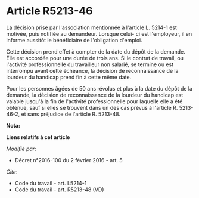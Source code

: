 # Article R5213-46

La décision prise par l'association mentionnée à l'article L. 5214-1 est motivée, puis notifiée au demandeur. Lorsque celui-
ci est l'employeur, il en informe aussitôt le bénéficiaire de l'obligation d'emploi. 

Cette décision prend effet à compter de la date du dépôt de la demande. Elle est accordée pour une durée de trois ans. Si le
contrat de travail, ou l'activité professionnelle du travailleur non salarié, se termine ou est interrompu avant cette
échéance, la décision de reconnaissance de la lourdeur du handicap prend fin à cette même date. 

Pour les personnes âgées de 50 ans révolus et plus à la date du dépôt de la demande, la décision de reconnaissance de la
lourdeur du handicap est valable jusqu'à la fin de l'activité professionnelle pour laquelle elle a été obtenue, sauf si elles
se trouvent dans un des cas prévus à l'article R. 5213-46-2, et sans préjudice de l'article R. 5213-48.

**Nota:**



**Liens relatifs à cet article**

_Modifié par_:

  - Décret n°2016-100 du 2 février 2016 - art. 5

_Cite_:

  - Code du travail - art. L5214-1
  - Code du travail - art. R5213-48 (VD)
